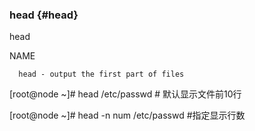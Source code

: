 ### head {#head}

head

NAME

      head - output the first part of files

[root@node ~]# head                   /etc/passwd    # 默认显示文件前10行

[root@node ~]# head  -n  num    /etc/passwd   #指定显示行数